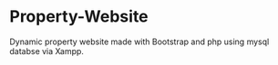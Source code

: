 # Property-Website
Dynamic property website made with Bootstrap and php using mysql databse via Xampp.
